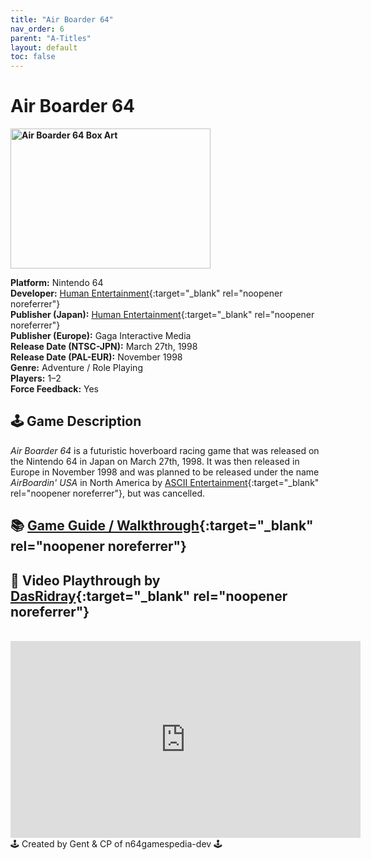 ```yaml
---
title: "Air Boarder 64"
nav_order: 6
parent: "A-Titles"
layout: default
toc: false
---
```


# Air Boarder 64
<b>
<img src="https://raw.githubusercontent.com/TheGent/n64gamespedia/main/media/eur/Air-Boarder-64-(Europe).png" alt="Air Boarder 64 Box Art" style="object-fit:cover;width:320px;height:224px"/>
</b>

**Platform:** Nintendo 64  
**Developer:** [Human Entertainment](https://en.wikipedia.org/wiki/Human_Entertainment){:target="_blank" rel="noopener noreferrer"}  
**Publisher (Japan):** [Human Entertainment](https://en.wikipedia.org/wiki/Human_Entertainment){:target="_blank" rel="noopener noreferrer"}  
**Publisher (Europe):** Gaga Interactive Media  
**Release Date (NTSC-JPN):** March 27th, 1998  
**Release Date (PAL-EUR):** November 1998  
**Genre:** Adventure / Role Playing  
**Players:** 1–2  
**Force Feedback:** Yes

## 🕹️ Game Description
*Air Boarder 64* is a futuristic hoverboard racing game that was released on the Nintendo 64 in Japan on March 27th, 1998. It was then released in Europe in November 1998 and was planned to be released under the name *AirBoardin' USA* in North America by [ASCII Entertainment](https://en.wikipedia.org/wiki/ASCII_Entertainment){:target="_blank" rel="noopener noreferrer"}, but was cancelled.

## 📚 [Game Guide / Walkthrough](https://gamefaqs.gamespot.com/n64/574480-airboarder-64/faqs/40814){:target="_blank" rel="noopener noreferrer"}

## 🎥 Video Playthrough by [DasRidray](https://www.youtube.com/channel/UCXZzdHC-sQBb2D5bcWuab5A){:target="_blank" rel="noopener noreferrer"}

<br />
<iframe width="560" height="315" src="https://www.youtube.com/embed/2WY41T496-A" title="Air Boarder 64 Longplay" frameborder="0" allowfullscreen></iframe>

<br />
🕹️ Created by Gent & CP of n64gamespedia-dev 🕹️

<!-- Vault Format: n64gamespedia-dev -->
<!-- Protocol Source: _vault-specs/format-protocol.md -->
